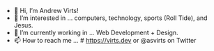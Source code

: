 - 👋 Hi, I’m Andrew Virts!
- 👀 I’m interested in ... computers, technology, sports (Roll Tide), and Jesus.
- 🌱 I’m currently working in ... Web Development + Design.
- 📫 How to reach me ... # https://virts.dev or @asvirts on Twitter
